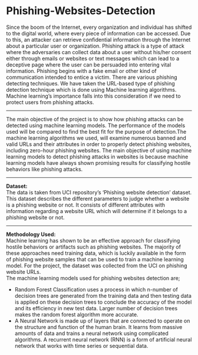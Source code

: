 # Phishing-Websites-Detection
Since the boom of the Internet, every organization and individual has shifted to the digital world, where every piece of information can be accessed. Due to this, an attacker can retrieve confidential information through the Internet about a particular user or organization. Phishing attack is a type of attack where the adversaries can collect data about a user without his/her consent either through emails or websites or text messages which can lead to a deceptive page where the user can be persuaded into entering vital information. Phishing begins with a fake email or other kind of communication intended to entice a victim.
There are various phishing detecting techniques. We have taken the URL-based type of phishing detection technique which is done using Machine learning algorithms. Machine learning’s importance falls into this consideration if we need to protect users from phishing attacks. 
<hr>
The main objective of the project is to show how phishing attacks can be detected using machine learning models. The performance of the models used will be compared to find the best fit for the purpose of detection.The machine learning algorithms we used, will examine numerous banned and valid URLs and their attributes in order to properly detect phishing websites, including zero-hour phishing websites. The main objective of using machine learning models to detect phishing attacks in websites is because machine learning models have always shown promising results for classifying hostile behaviors like phishing attacks. 
<hr>
<b>Dataset:</b>
<br>
The data is taken from UCI repository’s ‘Phishing website detection’ dataset. This dataset describes the different parameters to judge whether a website is a phishing website or not. It consists of different attributes with information regarding a website URL which will determine if it belongs to a phishing website or not.
<hr>
<b> Methodology Used:</b>
<br>
Machine learning has shown to be an effective approach for classifying hostile behaviors or artifacts such as phishing websites. The majority of these approaches need training data, which is luckily available in the form of phishing website samples that can be used to train a machine learning model. For the project, the dataset was collected from the UCI on phishing website URLs.
<br>
The machine learning models used for phishing websites detection are;
<ul>
  <li>Random Forest Classification uses a process in which n-number of decision trees are generated from the training data and then testing data is applied on these decision trees to conclude the accuracy of the model and its efficiency in new test data. Larger number of decision trees makes the random forest algorithm more accurate.</li> 
  <li?Logistic regression is a supervised classification algorithm. For a given collection of characteristics (or inputs), X, the target variable (or output), y, can only take discrete values in a classification issue. A linear relationship between input and output variables is not required for logistic regression.</li>
  <li>A Neural Network is made up of layers that are connected to operate on the structure and function of the human brain. It learns from massive amounts of data and trains a neural network using complicated algorithms. A recurrent neural network (RNN) is a form of artificial neural network that works with time series or sequential data.</li>
</ul>
